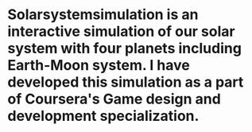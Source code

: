 # Solarsystemsimulation is an interactive simulation of our solar system with four planets including Earth-Moon system. I have developed this simulation as a part of Coursera's Game design and development specialization.
